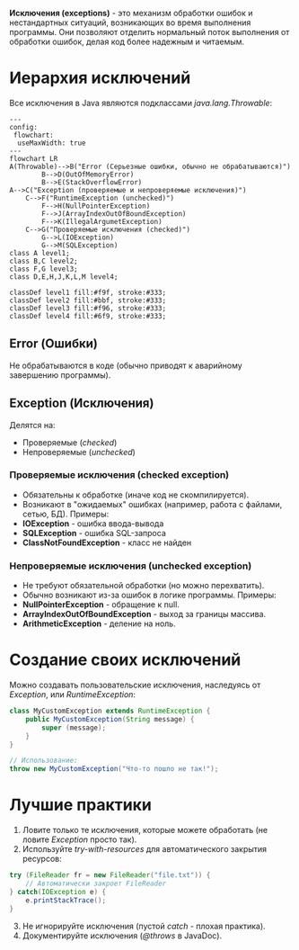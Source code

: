 **Исключения (exceptions)** - это механизм обработки ошибок и нестандартных ситуаций, возникающих во время выполнения программы. Они позволяют отделить нормальный поток выполнения от обработки ошибок, делая код более надежным и читаемым.
# Иерархия исключений
Все исключения в Java являются подклассами *java.lang.Throwable*:
```mermaid
---
config:
 flowchart:
  useMaxWidth: true
---
flowchart LR
A(Throwable)-->B("Error (Серьезные ошибки, обычно не обрабатываются)")
		B-->D(OutOfMemoryError)
		B-->E(StackOverflowError)
A-->C("Exception (проверяемые и непроверяемые исключения)")
	C-->F("RuntimeException (unchecked)")
		F-->H(NullPointerException)
		F-->J(ArrayIndexOutOfBoundException)
		F-->K(IllegalArgumetException)
	C-->G("Проверяемые исключения (checked)")
		G-->L(IOException)
		G-->M(SQLException)
class A level1;
class B,C level2;
class F,G level3;
class D,E,H,J,K,L,M level4;
    
classDef level1 fill:#f9f, stroke:#333;
classDef level2 fill:#bbf, stroke:#333;
classDef level3 fill:#f96, stroke:#333;
classDef level4 fill:#6f9, stroke:#333;
```
## Error (Ошибки)
Не обрабатываются в коде (обычно приводят к аварийному завершению программы).
## Exception (Исключения)
Делятся на:
- Проверяемые (*checked*)
- Непроверяемые (*unchecked*)
### Проверяемые исключения (checked exception)
- Обязательны к обработке (иначе код не скомпилируется).
- Возникают в "ожидаемых" ошибках (например, работа с файлами, сетью, БД).
Примеры:
- **IOException** - ошибка ввода-вывода
- **SQLException** - ошибка SQL-запроса
- **ClassNotFoundException** - класс не найден
### Непроверяемые исключения (unchecked exception)
- Не требуют обязательной обработки (но можно перехватить).
- Обычно возникают из-за ошибок в логике программы.
Примеры:
- **NullPointerException** - обращение к null.
- **ArrayIndexOutOfBoundException** - выход за границы массива.
- **ArithmeticException** - деление на ноль.
# Создание своих исключений
Можно создавать пользовательские исключения, наследуясь от *Exception*, или *RuntimeException*:
```java
class MyCustomException extends RuntimeException {
	public MyCustomException(String message) {
		super (message);
	}
}

// Использование:
throw new MyCustomException("Что-то пошло не так!");
```
# Лучшие практики
1. Ловите только те исключения, которые можете обработать (не ловите *Exception* просто так).
2. Используйте *try-with-resources* для автоматического закрытия ресурсов:
```java
try (FileReader fr = new FileReader("file.txt")) {
	// Автоматически закроет FileReader
} catch(IOException e) {
	e.printStackTrace();
}
```
3. Не игнорируйте исключения (пустой *catch* - плохая практика).
4. Документируйте исключения (*@throws* в JavaDoc).